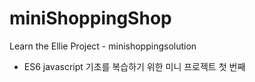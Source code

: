 # miniShoppingShop
Learn the Ellie Project - minishoppingsolution

- ES6 javascript 기초를 복습하기 위한 미니 프로젝트 첫 번째
